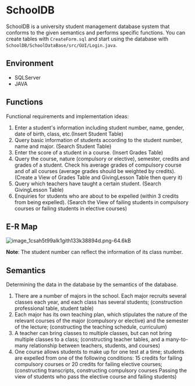 # SchoolDB

SchoolDB is a university student management database system that conforms to the given semantics and performs specific functions. You can create tables with `CreateForm.sql` and start using the database with `SchoolDB/SchoolDataBase/src/GUI/Login.java`. 

## Environment

- SQLServer
- JAVA

## Functions

Functional requirements and implementation ideas:

1. Enter a student's information including student number, name, gender, date of birth, class, etc.(Insert Student Table)
2. Query basic information of students according to the student number, name and major. (Search Student Table)
3. Enter the score of a student in a course. (Insert Grades Table)
4. Query the course, nature (compulsory or elective), semester, credits and grades of a student. Check his average grades of compulsory course and of all courses (average grades should be weighted by credits). (Create a View of Grades Table and GivingLesson Table then query it)
5. Query which teachers have taught a certain student. (Search GivingLesson Table)
6. Enquiries for students who are about to be expelled (within 3 credits from being expelled). (Search the View of failing students in compulsory courses or failing students in elective courses)

## E-R Map

![image_1csah5t99alk1gith133k38894d.png-64.6kB][1]

**Note**: The student number can reflect the information of its class number.

## Semantics

Determining the data in the database by the semantics of the database. 

1. There are a number of majors in the school. Each major recruits several classes each year, and each class has several students; (construction professional table, student table)
2. Each major has its own teaching plan, which stipulates the nature of the relevant courses of the major (compulsory or elective) and the semester of the lecture; (constructing the teaching schedule, curriculum)
3. A teacher can bring classes to multiple classes, but can not bring multiple classes to a class; (constructing teacher tables, and a many-to-many relationship between teachers, students, and courses)
4. One course allows students to make up for one test at a time; students are expelled from one of the following conditions: 15 credits for failing compulsory courses or 20 credits for failing elective courses; (constructing transcripts, constructing compulsory courses Passing the view of students who pass the elective course and failing students)

[1]: http://static.zybuluo.com/JosieException/8h6iykyoc1qak5jrhn0p86vp/image_1csah5t99alk1gith133k38894d.png